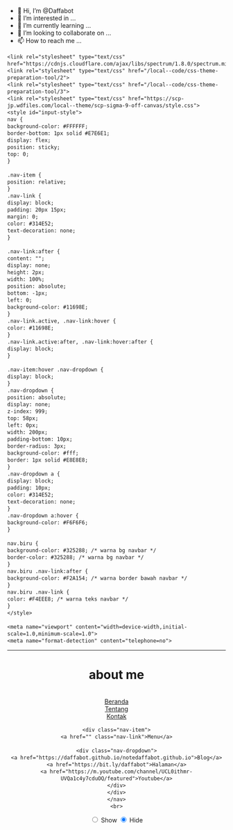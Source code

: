 - 👋 Hi, I’m @Daffabot
- 👀 I’m interested in ...
- 🌱 I’m currently learning ...
- 💞️ I’m looking to collaborate on ...
- 📫 How to reach me ...

<!---
Daffabot/Daffabot is a ✨ special ✨ repository because its `README.md` (this file) appears on your GitHub profile.
You can click the Preview link to take a look at your changes.
--->
<html>
<!--
author: Daffabot
-->
<head>
    <meta charset="UTF-8">
    <script src="https://code.jquery.com/jquery-3.1.1.min.js"></script>
    <script src="/local--files/css-theme-preparation-tool/spectrum-1-8-0_min.js"></script>
 
    <link rel="stylesheet" type="text/css" href="https://cdnjs.cloudflare.com/ajax/libs/spectrum/1.8.0/spectrum.min.css">
    <link rel="stylesheet" type="text/css" href="/local--code/css-theme-preparation-tool/2">
    <link rel="stylesheet" type="text/css" href="/local--code/css-theme-preparation-tool/3">
    <link rel="stylesheet" type="text/css" href="https://scp-jp.wdfiles.com/local--theme/scp-sigma-9-off-canvas/style.css">
    <style id="input-style">
    nav {
    background-color: #FFFFFF;
    border-bottom: 1px solid #E7E6E1;
    display: flex;
    position: sticky;
    top: 0;
    }
    
    .nav-item {
    position: relative;
    }
    .nav-link {
    display: block;
    padding: 20px 15px;
    margin: 0;
    color: #314E52;
    text-decoration: none;
    }
    
    .nav-link:after {
    content: "";
    display: none;
    height: 2px;
    width: 100%;
    position: absolute;
    bottom: -1px;
    left: 0;
    background-color: #11698E;
    }
    .nav-link.active, .nav-link:hover {
    color: #11698E;
    }
    .nav-link.active:after, .nav-link:hover:after {
    display: block;
    }
    
    .nav-item:hover .nav-dropdown {
    display: block;
    }
    .nav-dropdown {
    position: absolute;
    display: none;
    z-index: 999;
    top: 58px;
    left: 0px;
    width: 200px;
    padding-bottom: 10px;
    border-radius: 3px;
    background-color: #fff;
    border: 1px solid #E8E8E8;
    }
    .nav-dropdown a {
    display: block;
    padding: 10px;
    color: #314E52;
    text-decoration: none;
    }
    .nav-dropdown a:hover {
    background-color: #F6F6F6;
    }
    
    nav.biru {
    background-color: #325288; /* warna bg navbar */
    border-color: #325288; /* warna bg navbar */
    }
    nav.biru .nav-link:after {
    background-color: #F2A154; /* warna border bawah navbar */
    }
    nav.biru .nav-link {
    color: #F4EEE8; /* warna teks navbar */
    }
    </style>
 
    <meta name="viewport" content="width=device-width,initial-scale=1.0,minimum-scale=1.0">
    <meta name="format-detection" content="telephone=no">
</head>
 
<body>
<hr style="clear: both;">
<div style="text-align: center;">
<h1>about me</h1>
<br>
<nav class="biru">
    <div class="nav-item">
    <a class="nav-link" href="index.html">Beranda</a>
    </div>
    <div class="nav-item">
    <a class="nav-link active" href="README.md">Tentang</a>
    </div>
    <div class="nav-item">
    <a class="nav-link" href="kontak.html">Kontak</a>
    </div>
    
    <div class="nav-item">
    <a href="" class="nav-link">Menu</a>
    
    <div class="nav-dropdown">
    <a href="https://daffabot.github.io/notedaffabot.github.io">Blog</a>
    <a href="https://bit.ly/daffabot">Halaman</a>
    <a href="https://m.youtube.com/channel/UCL0ithmr-UVQa1c4y7cduOQ/featured">Youtube</a>
    </div>
    </div>
    </nav>
    <br>
<span class="label-wrap">
<input type="radio" id="sView" name="sCheck" onclick="sView()">
<label for="sView">Show</label>
<input type="radio" id="sHide" checked="checked" name="sCheck" onclick="sHide()">
<label for="sHide">Hide</label>
</span>
</div>
<div class="sample" id="sampleArea" style="width: 100%; display: none;">
 
<h2>When it doesn't function, there may be some errors in the forms.</h2>
<div class="side-block"><div class="heading">side-bar</div><div class="menu-item"><image src="https://scp-wiki.wdfiles.com/local--files/nav%3Aside/series.png"><a href="https://wa.me/+6285156207150?text=Halo+Bang" target="_blank">Whatsapp Contact</a><span style="font-size: 80%;color: #666;">(+62 851 5620 7150)</span></div><div class="menu-item"><image src="https://scp-wiki.wdfiles.com/local--files/nav%3Aside/series.png"><a href="#" target="_blank">Short Story</a><span style="font-size: 80%;color: #666;">(Narrative Text)</span></div><div class="menu-item"><image src="https://scp-wiki.wdfiles.com/local--files/nav%3Aside/series.png"><a href="https://daffabot.github.io/notedaffabot.github.io" target="_blank">Blog Note</a><span style="font-size: 80%;color: #666;">(My Note)</span></div><div class="menu-item"><image src="https://scp-wiki.wdfiles.com/local--files/nav%3Aside/series.png"><a href="https://gun-glory.blogspot.com/">Guns Glory</a><span style="font-size: 80%;color: #666;">(Gun File)</span></div><div class="menu-item"><image src="https://scp-wiki.wdfiles.com/local--files/nav%3Aside/series.png"><a href="https://github.com/Daffabot">Project</a><span style="font-size: 80%;color: #666;">(My Project)</span></div></div>
 
<div class="scpnet-interwiki-wrapper"><div class="interwiki"><div class="interwiki__title">Interwiki sample</div><div class="interwiki__entry"><a>Esperanto</a></div><div class="interwiki__entry"><a>tlhIngan Hol</a></div><div class="interwiki__entry"><a>Na'vi</a></div><div class="interwiki__entry"><a>Qenya</a></div></div></div>
 
<div class="yui-navset" style="clear: both;"><ul class="yui-nav"><li class="selected"><a><em>attention</em></a></li><li><a><em>remember this A1 file</em></a></li><li><a id="ios" class="hover"><em>protect your self</em></a></li></ul><div class="yui-content"><div><p>Hello, my name is Daffa Ahmad Ibrahim. I am tried the best for this project, so enjoy it.<a>Start</a></p>
<div class="page-rate-widget-box"><span class="rate-points">rating:&nbsp;<span class="number">±666</span></span><span class="rateup btn btn-default"><a>+</a></span><span class="ratedown btn btn-default"><a>–</a></span><span class="cancel btn btn-default"><a>x</a></span></div>
<blockquote><h1 style="font-size: 190%!important;">About Me</h1><h2 style="font-size: 150%!important;">Daffa Ahmad Ibrahim</h2>
<img src="image/profil.png" border="1">
<p><b>[Language Indonesia]</b>
Belajar tentang pemograman secara otodidak dari kelas 6 sd hingga mahir dalam HTML, CSS dan Javascript. Kini saya sedang berusaha mengembangkan project web dan game juga programming back-end developer.		
Date: <b>[Level 5 Access]</b></p></blockquote></div></div></div><br>
</div>
 
</div>
 
<script type="text/javascript">
 
jQuery(function($){
  $("#picker").spectrum({
      allowEmpty:true,
      color: "rgba(200, 100, 50, 0.5)",
      showInput: true,
      containerClassName: "full-spectrum",
      showInitial: true,
      showPalette: true,
      showSelectionPalette: true,
      showAlpha: true,
      maxPaletteSize: 10,
      preferredFormat: "hex",
      localStorageKey: "spectrum.demo",
      move: function (color) {
      },
      show: function () {
      },
      beforeShow: function () {
      },
      hide: function (color) {
      },
      palette: [
          ["rgb(0, 0, 0)", "rgb(67, 67, 67)", "rgb(102, 102, 102)", 
          "rgb(204, 204, 204)", "rgb(217, 217, 217)", "rgb(255, 255, 255)"],
          ["rgb(152, 0, 0)", "rgb(255, 0, 0)", "rgb(255, 153, 0)", "rgb(255, 255, 0)", "rgb(0, 255, 0)",
          "rgb(0, 255, 255)", "rgb(74, 134, 232)", "rgb(0, 0, 255)", "rgb(153, 0, 255)", "rgb(255, 0, 255)"],
          ["rgb(230, 184, 175)", "rgb(244, 204, 204)", "rgb(252, 229, 205)", "rgb(255, 242, 204)", "rgb(217, 234, 211)",
          "rgb(208, 224, 227)", "rgb(201, 218, 248)", "rgb(207, 226, 243)", "rgb(217, 210, 233)", "rgb(234, 209, 220)",
          "rgb(221, 126, 107)", "rgb(234, 153, 153)", "rgb(249, 203, 156)", "rgb(255, 229, 153)", "rgb(182, 215, 168)",
          "rgb(162, 196, 201)", "rgb(164, 194, 244)", "rgb(159, 197, 232)", "rgb(180, 167, 214)", "rgb(213, 166, 189)",
          "rgb(204, 65, 37)", "rgb(224, 102, 102)", "rgb(246, 178, 107)", "rgb(255, 217, 102)", "rgb(147, 196, 125)",
          "rgb(118, 165, 175)", "rgb(109, 158, 235)", "rgb(111, 168, 220)", "rgb(142, 124, 195)", "rgb(194, 123, 160)",
          "rgb(166, 28, 0)", "rgb(204, 0, 0)", "rgb(230, 145, 56)", "rgb(241, 194, 50)", "rgb(106, 168, 79)",
          "rgb(69, 129, 142)", "rgb(60, 120, 216)", "rgb(61, 133, 198)", "rgb(103, 78, 167)", "rgb(166, 77, 121)",
          "rgb(91, 15, 0)", "rgb(102, 0, 0)", "rgb(120, 63, 4)", "rgb(127, 96, 0)", "rgb(39, 78, 19)",
          "rgb(12, 52, 61)", "rgb(28, 69, 135)", "rgb(7, 55, 99)", "rgb(32, 18, 77)", "rgb(76, 17, 48)"]
      ]
  });
});
 
//view mode
function viewGeneral() {
    document.getElementById("generalForm").classList.remove('others');
    document.getElementById("headerForm").classList.remove('only-view');
    document.getElementById("sidebarForm").classList.remove('only-view');
    document.getElementById("yuiForm").classList.remove('only-view');
    document.getElementById("intForm").classList.remove('only-view');
    document.getElementById("rateForm").classList.remove('only-view');
 
    document.getElementById("generalForm").classList.add('only-view');
    document.getElementById("headerForm").classList.add('others');
    document.getElementById("sidebarForm").classList.add('others');
    document.getElementById("yuiForm").classList.add('others');
    document.getElementById("intForm").classList.add('others');
    document.getElementById("rateForm").classList.add('others');
}
function viewHeader() {
    document.getElementById("generalForm").classList.remove('only-view');
    document.getElementById("headerForm").classList.remove('others');
    document.getElementById("sidebarForm").classList.remove('only-view');
    document.getElementById("yuiForm").classList.remove('only-view');
    document.getElementById("intForm").classList.remove('only-view');
    document.getElementById("rateForm").classList.remove('only-view');
 
    document.getElementById("generalForm").classList.add('others');
    document.getElementById("headerForm").classList.add('only-view');
    document.getElementById("sidebarForm").classList.add('others');
    document.getElementById("yuiForm").classList.add('others');
    document.getElementById("intForm").classList.add('others');
    document.getElementById("rateForm").classList.add('others');
}
function viewSidebar() {
    document.getElementById("generalForm").classList.remove('only-view');
    document.getElementById("headerForm").classList.remove('only-view');
    document.getElementById("sidebarForm").classList.remove('others');
    document.getElementById("yuiForm").classList.remove('only-view');
    document.getElementById("intForm").classList.remove('only-view');
    document.getElementById("rateForm").classList.remove('only-view');
 
    document.getElementById("generalForm").classList.add('others');
    document.getElementById("headerForm").classList.add('others');
    document.getElementById("sidebarForm").classList.add('only-view');
    document.getElementById("yuiForm").classList.add('others');
    document.getElementById("intForm").classList.add('others');
    document.getElementById("rateForm").classList.add('others');
}
function viewYui() {
    document.getElementById("generalForm").classList.remove('only-view');
    document.getElementById("headerForm").classList.remove('only-view');
    document.getElementById("sidebarForm").classList.remove('only-view');
    document.getElementById("yuiForm").classList.remove('others');
    document.getElementById("intForm").classList.remove('only-view');
    document.getElementById("rateForm").classList.remove('only-view');
 
    document.getElementById("generalForm").classList.add('others');
    document.getElementById("headerForm").classList.add('others');
    document.getElementById("sidebarForm").classList.add('others');
    document.getElementById("yuiForm").classList.add('only-view');
    document.getElementById("intForm").classList.add('others');
    document.getElementById("rateForm").classList.add('others');
}
function viewInt() {
    document.getElementById("generalForm").classList.remove('only-view');
    document.getElementById("headerForm").classList.remove('only-view');
    document.getElementById("sidebarForm").classList.remove('only-view');
    document.getElementById("yuiForm").classList.remove('only-view');
    document.getElementById("intForm").classList.remove('others');
    document.getElementById("rateForm").classList.remove('only-view');
 
    document.getElementById("generalForm").classList.add('others');
    document.getElementById("headerForm").classList.add('others');
    document.getElementById("sidebarForm").classList.add('others');
    document.getElementById("yuiForm").classList.add('others');
    document.getElementById("intForm").classList.add('only-view');
    document.getElementById("rateForm").classList.add('others');
}
function viewRate() {
    document.getElementById("generalForm").classList.remove('only-view');
    document.getElementById("headerForm").classList.remove('only-view');
    document.getElementById("sidebarForm").classList.remove('only-view');
    document.getElementById("yuiForm").classList.remove('only-view');
    document.getElementById("intForm").classList.remove('only-view');
    document.getElementById("rateForm").classList.remove('others');
 
    document.getElementById("generalForm").classList.add('others');
    document.getElementById("headerForm").classList.add('others');
    document.getElementById("sidebarForm").classList.add('others');
    document.getElementById("yuiForm").classList.add('others');
    document.getElementById("intForm").classList.add('others');
    document.getElementById("rateForm").classList.add('only-view');
}
function sView() {
    document.getElementById("sampleArea").style.display = 'block';
}
function sHide() {
    document.getElementById("sampleArea").style.display = 'none';
}
 
$(function(){
 
//sample display for iOS
var ua = window.navigator.userAgent.toLowerCase();
        if (ua.indexOf('iphone') !== -1 || ua.indexOf('ipod') !== -1 ) {document.getElementById("ios").style.display='block';};
        if (ua.indexOf('ipad') !== -1) {document.getElementById("ios").style.display='block';};
 
//color
function colorSampleTag(tag) {
  var elm = document.getElementsByTagName(tag);
  for(var i = 0; i < elm.length; i++) {
    var text = elm[i].innerHTML;
    text = text.replace(/((#[0-9a-f]{3})([^0-9a-f]|$))/gi, '<span style="display:inline-block;width:1em;height:1em;vertical-align:middle;margin-right:.5em;margin-bottom:.5em;border-left:1px solid #000;border-bottom:1px solid #000;background-color:$2"></span>$1');
    text = text.replace(/(#[0-9a-f]{6})/gi, '<span style="display:inline-block;width:1em;height:1em;vertical-align:middle;margin-right:.5em;margin-bottom:.5em;border-left:1px solid #000;border-bottom:1px solid #000;background-color:$1"></span>$1');
    text = text.replace(/(rgb\s*\(\s*\d{1,3}\s*,\s*\d{1,3}\s*,\s*\d{1,3}\s*\))/gi, '<span style="display:inline-block;width:1em;height:1em;vertical-align:middle;margin-right:.5em;margin-bottom:.5em;border-left:1px solid #000;border-bottom:1px solid #000;background-color:$1"></span>$1');
    text = text.replace(/(rgba\s*\(\s*\d{1,3}\s*,\s*\d{1,3}\s*,\s*\d{1,3}\s*,\s*(1|0)?\.?[0-9]+\s*\))/gi, '<span style="display:inline-block;width:1em;height:1em;vertical-align:middle;margin-right:.5em;margin-bottom:.5em;border-left:1px solid #000;border-bottom:1px solid #000;background-color:$1"></span>$1');
    elm[i].innerHTML = text;
  }
}
 
//color picker
      document.getElementById('cView').style.backgroundColor = 'rgba(200, 100, 50, 0.5)';
      document.getElementById('cViewText').style.color = 'rgba(200, 100, 50, 0.5)';
 
var cpResult = document.getElementById("cKey");
var lButton = document.getElementById('lButton');
lButton.onclick = function(){
cpResult.value = window.getComputedStyle(document.getElementById("pickCover").getElementsByClassName("sp-preview-inner")[0], '').backgroundColor;
 
//color sample
  try{
    var cSample = document.getElementById("cKey").value;
    var regex = new RegExp(/(#[a-fA-F0-9]{3}|#[a-fA-F0-9]{6})|(rgb\s*\(\s*\d{1,3}\s*,\s*\d{1,3}\s*,\s*\d{1,3}\s*\))|(rgba\s*\(\s*\d{1,3}\s*,\s*\d{1,3}\s*,\s*\d{1,3}\s*,\s*(1|0)?\.?[0-9]+\s*\))/);
    if (regex.test(cSample)){
      document.getElementById('cView').style.backgroundColor = cSample;
      document.getElementById('cViewText').style.color = cSample;
    }else{
      document.getElementById('cView').style.backgroundColor = '#ffffff';
      document.getElementById('cViewText').style.color = '#333333';
    }
  }catch(e){
      document.getElementById('cView').style.backgroundColor = '#ffffff';
      document.getElementById('cViewText').style.color = '#333333';
  }
}
//substitute the value of color picker
document.getElementsByName("linkColor")[0].onclick = function() {
document.getElementById("linkColor").value = document.getElementById("cKey").value;
}
document.getElementsByName("backGround")[0].onclick = function() {
document.getElementById("backGround").value = document.getElementById("cKey").value;
}
document.getElementsByName("txColor")[0].onclick = function() {
document.getElementById("txColor").value = document.getElementById("cKey").value;
}
document.getElementsByName("h1Color")[0].onclick = function() {
document.getElementById("h1Color").value = document.getElementById("cKey").value;
}
document.getElementsByName("headerH1Color")[0].onclick = function() {
document.getElementById("headerH1Color").value = document.getElementById("cKey").value;
}
document.getElementsByName("headerH2Color")[0].onclick = function() {
document.getElementById("headerH2Color").value = document.getElementById("cKey").value;
}
document.getElementsByName("sideBackGround")[0].onclick = function() {
document.getElementById("sideBackGround").value = document.getElementById("cKey").value;
}
document.getElementsByName("sideHeadColor")[0].onclick = function() {
document.getElementById("sideHeadColor").value = document.getElementById("cKey").value;
}
document.getElementsByName("yuiContentBackGround")[0].onclick = function() {
document.getElementById("yuiContentBackGround").value = document.getElementById("cKey").value;
}
document.getElementsByName("yuiSelectorNormalBg")[0].onclick = function() {
document.getElementById("yuiSelectorNormalBg").value = document.getElementById("cKey").value;
}
document.getElementsByName("yuiSelectorNormalColor")[0].onclick = function() {
document.getElementById("yuiSelectorNormalColor").value = document.getElementById("cKey").value;
}
document.getElementsByName("yuiSelectorHoveredBg")[0].onclick = function() {
document.getElementById("yuiSelectorHoveredBg").value = document.getElementById("cKey").value;
}
document.getElementsByName("yuiSelectorHoveredColor")[0].onclick = function() {
document.getElementById("yuiSelectorHoveredColor").value = document.getElementById("cKey").value;
}
document.getElementsByName("yuiSelectorSelectedBg")[0].onclick = function() {
document.getElementById("yuiSelectorSelectedBg").value = document.getElementById("cKey").value;
}
document.getElementsByName("yuiSelectorSelectedColor")[0].onclick = function() {
document.getElementById("yuiSelectorSelectedColor").value = document.getElementById("cKey").value;
}
document.getElementsByName("rateBg")[0].onclick = function() {
document.getElementById("rateBg").value = document.getElementById("cKey").value;
}
document.getElementsByName("rateColor")[0].onclick = function() {
document.getElementById("rateColor").value = document.getElementById("cKey").value;
}
document.getElementsByName("rateSwitchBg")[0].onclick = function() {
document.getElementById("rateSwitchBg").value = document.getElementById("cKey").value;
}
document.getElementsByName("rateSwitchColor")[0].onclick = function() {
document.getElementById("rateSwitchColor").value = document.getElementById("cKey").value;
}
document.getElementsByName("openMenuColor")[0].onclick = function() {
document.getElementById("openMenuColor").value = document.getElementById("cKey").value;
}
 
//user name -> "Uname"
var UnamePrev = document.location.hash.substr(1);
var Uname = UnamePrev.replace(/%20/g, ' ');
 
//inner HTML (textarea)
var rButton = document.getElementById('rButton');
formOut = document.getElementById("formOut");
rButton.onclick = function(){
 
//date -> "year", "month", "day"
var date = new Date();
var year = date.getFullYear();
var monthPre = date.getMonth()+1;
if (monthPre < 10) {var month = "0" + monthPre;}else {var month = monthPre;}
var dayPre = date.getDate();
if (dayPre < 10) {var day = "0" + dayPre;}else {var day = dayPre;}
var hourPre = date.getHours();
if (hourPre < 10) {var hour = "0" + hourPre;}else {var hour = hourPre;}
var minutePre = date.getMinutes();
if (minutePre < 10) {var minute = "0" + minutePre;}else {var minute = minutePre;}
var secondPre = date.getSeconds();
if (secondPre < 10) {var second = "0" + secondPre;}else {var second = secondPre;}
 
//infoText
infoText = '/*<br>    Powered on ' + year + "/" + month + "/" + day + " " + hour + ":" + minute + ":" + second + '<br>    [' + year + ' Wikidot Theme]<br>    Created by ' + Uname + '<br>    CC BY-SA 3.0<br>*/<br><br>';
 
//rootArea
    if (document.getElementById('rootArea').value == "" ) {
        var rootArea = '';
    }
    else {
        if (document.getElementById('rootArea').value.match(/https?:/g)) {
            alert('general options > :root:\nHotlinking is prohibited. You can use only relative pathname.\ne.g.\n"/local--files/<page-name>/<file-name>"\n"../<file-name>"');
            document.getElementById('rootArea').value = "";
        }
        else {
            var rootArea = ':root {<br>    ' + document.getElementById('rootArea').value.replace(/\n/g, '\n' + '    ') + '<br>}<br>';
        }
};
 
//keyframes
    if (document.getElementById('keyframes').value == "" ) {
        var keyframes = '';
    }
    else {
        if (document.getElementById('keyframes').value.match(/https?:/g)) {
            alert('general options > @keyframes or @media:\nHotlinking is prohibited. You can use only relative pathname.\ne.g.\n"/local--files/<page-name>/<file-name>"\n"../<file-name>"');
            document.getElementById('keyframes').value = "";
        }
        else {
            var keyframes = '<br>' + document.getElementById('keyframes').value.replace(/\n/g, '\n' + '    ').replace(/    }/g, '}') + '<br><br>';
        }
 
};
 
//fontURL
    if (document.getElementById('fontURL').value == "" ) {
        var fontURL = '';
    }
    else {
        var fontURL = document.getElementById('fontURL').value;
};
 
//bodyAll
    if (document.getElementById('backGround').value == "") {
        backGround = "";
    }
    else {
        if (document.getElementById('backGround').value.match(/https?:/g)) {
            alert('general options > body > background:\nHotlinking is prohibited. You can use only relative pathname.\ne.g.\n"/local--files/<page-name>/<file-name>"\n"../<file-name>"');
            document.getElementById('backGround').value = "";
        }
        else {
            backGround = "    background: " + document.getElementById('backGround').value + ";<br>";
        }
    };
    if (document.getElementById('txColor').value == "") {
        txColor = "";
    }
    else {
        txColor = "    color: " + document.getElementById('txColor').value + ";<br>";
    };
    if (document.getElementById('fontFamily').value == "") {
        fontFamily = "";
    }
    else {
        fontFamily = "    font-family: " + document.getElementById('fontFamily').value + ";<br>";
    };
 
if (document.getElementById('backGround').value == "" && document.getElementById('txColor').value == "" && document.getElementById('fontFamily').value == "") {
    bodyAll = "";
}
else {
    bodyAll = "body {<br>" + backGround + txColor + fontFamily + "}<br>";
};
 
//linkColor
    if (document.getElementById('linkColor').value == "") {
        var linkColor = '';
    }
    else {
        var linkColor = 'a,a:visited {<br>    color: ' + document.getElementById('linkColor').value + ';<br>}<br>';
};
 
//h1Color
if (document.getElementById('h1Color').value == "") {
    h1Color = "";
}
else {
    if (document.getElementById("hOnly").checked) {
        h1Color = "h1 {<br>    color: " + document.getElementById('h1Color').value + ";<br>}<br>";
    }
    else {
        if (document.getElementById('headingFontFamily').value == "") {
            h1Color = "h1,h2,h3,h4,h5,h6 {<br>    color: " + document.getElementById('h1Color').value + ";<br>}<br>";
        }else {
            h1Color = "h1,h2,h3,h4,h5,h6 {<br>    color: " + document.getElementById('h1Color').value + ";<br>";
        }
    }
};
 
//headingFontFamily
if (document.getElementById('headingFontFamily').value == "") {
    headingFontFamily = "";
}
else {
    if (document.getElementById("hAll").checked && !document.getElementById('h1Color').value == "") {
    headingFontFamily = "    font-family: " + document.getElementById('headingFontFamily').value + ";<br>}<br>";
    }else {
    headingFontFamily = "h1,h2,h3,h4,h5,h6 {<br>    font-family: " + document.getElementById('headingFontFamily').value + ";<br>}<br>";
    }
};
 
//blockquoteValue
    if (document.getElementById('blockquoteValue').value == "" ) {
        var blockquoteValue = '';
    }
    else {
        if (document.getElementById('blockquoteValue').value.match(/https?:/g)) {
            alert('general options > blockquote > others:\nHotlinking is prohibited. You can use only relative pathname.\ne.g.\n"/local--files/<page-name>/<file-name>"\n"../<file-name>"');
            document.getElementById('blockquoteValue').value = "";
        }
        else {
            var blockquoteValue = 'blockquote {<br>    ' + document.getElementById('blockquoteValue').value.replace(/\n/g, '\n' + '    ') + '<br>}<br>';
        }
};
 
//headerH1
var headerH1Prev = document.getElementById('headerH1').value;
    if (headerH1Prev == "" ) {
        var headerH1 = '';
    }
    else {
        var headerH1ColorPrev = document.getElementById('headerH1Color').value;
            if (headerH1ColorPrev == "" ) {
                var headerH1Color = '#eee';
            }
            else {
                var headerH1Color = headerH1ColorPrev;
            }
        var headerH1ShadowPrev = document.getElementById('headerH1Shadow').value;
            if (headerH1ShadowPrev == "" ) {
                var headerH1Shadow = '';
            }
            else {
                var headerH1Shadow = 'text-shadow: ' + headerH1ShadowPrev + ';';
            }
        var headerH1 = 'div#header h1 a span {<br>    font-size: 0px;<br>}<br>div#header h1 a:before {<br>    content: "' + headerH1Prev + '";<br>    color: ' + headerH1Color + ';<br>    ' + headerH1Shadow + '<br>}<br>'
    };
 
//headerH2
var headerH2Prev = document.getElementById('headerH2').value;
    if (headerH2Prev == "" ) {
        var headerH2 = '';
    }
    else {
        var headerH2ColorPrev = document.getElementById('headerH2Color').value;
            if (headerH2ColorPrev == "" ) {
                var headerH2Color = '#f0f0c0';
            }
            else {
                var headerH2Color = headerH2ColorPrev;
            }
        headerH2ShadowPrev = document.getElementById('headerH2Shadow').value;
            if (headerH2ShadowPrev == "" ) {
                var headerH2Shadow = '1px 1px 1px rgba(0, 0, 0, .8)';
            }
            else {
                var headerH2Shadow = headerH2ShadowPrev;
            }
 
        var headerH2 = 'div#header h2 span {<br>    font-size:0px;<br>    padding: 4px;<br>}<br>div#header h2:after {<br>    content: "' + headerH2Prev + '";<br>    font-weight: bold;<br>    color: ' + headerH2Color + ';<br>    padding: 19px 0;<br>    text-shadow: ' + headerH2Shadow + ';<br>    white-space: pre;<br>}<br>'
    };
 
//headerBack
    if (document.getElementById('headerBack').value == "" ) {
        var headerBack = '';
    }
    else {
        if (document.getElementById('headerBack').value.match(/https?:/g)) {
            alert('header > div#container-wrap > background:\nHotlinking is prohibited. You can use only relative pathname.\ne.g.\n"/local--files/<page-name>/<file-name>"\n"../<file-name>"');
            document.getElementById('headerBack').value = "";
        }
        else {
            var headerBack = 'div#container-wrap {<br>    background: url(' + document.getElementById('headerBack').value + ') top left repeat-x;<br>}<br>';
        }
    };
 
//logoAll
//headerLogo
    if (document.getElementById('headerLogo').value == "" ) {
        var headerLogo = '';
    }
    else {
        if (document.getElementById('headerLogo').value.match(/https?:/g)) {
            alert('header > logo (div#header):\nHotlinking is prohibited. You can use only relative pathname.\ne.g.\n"/local--files/<page-name>/<file-name>"\n"../<file-name>"');
            document.getElementById('headerLogo').value = "";
        }
        else {
        var headerLogo = '    background: url(' + document.getElementById('headerLogo').value + ') 10px 40px no-repeat;<br>';
        }
    };
 
//logoValue
    if (document.getElementById('logoValue').value == "" ) {
        var logoValue = '';
    }
    else {
        if (document.getElementById('logoValue').value.match(/https?:/g)) {
            alert('header > others:\nHotlinking is prohibited. You can use only relative pathname.\ne.g.\n"/local--files/<page-name>/<file-name>"\n"../<file-name>"');
            document.getElementById('logoValue').value = "";
        }
        else {
            var logoValue = '    ' + document.getElementById('logoValue').value.replace(/\n/g, '\n' + '    ') + '<br>';
        }
};
 
if (document.getElementById('headerLogo').value == "" && document.getElementById('logoValue').value == "") {
    logoAll = "";
}
else {
    logoAll = 'div#header {<br>' + headerLogo + logoValue + '}<br>'
};
 
//sideAll
//sideBackGround
    if (document.getElementById('sideBackGround').value == "" ) {
        var sideBackGround = '';
    }
    else {
        if (document.getElementById('sideBackGround').value.match(/https?:/g)) {
            alert('sidebar > div.side-block > background:\nHotlinking is prohibited. You can use only relative pathname.\ne.g.\n"/local--files/<page-name>/<file-name>"\n"../<file-name>"');
            document.getElementById('sideBackGround').value = "";
        }
        else {
            var sideBackGround = '    background: ' + document.getElementById('sideBackGround').value + ';<br>';
        }
};
 
//sideBorder
    if (document.getElementById('sideBorder').value == "" ) {
        var sideBorder = '';
    }
    else {
        var sideBorder = '    border: ' + document.getElementById('sideBorder').value + ';<br>';
};
 
//sideShadow
    if (document.getElementById('sideShadow').value == "" ) {
        var sideShadow = '';
    }
    else {
        var sideShadow = '    box-shadow: ' + document.getElementById('sideShadow').value + ';<br>';
};
 
//sideValue
    if (document.getElementById('sideValue').value == "" ) {
        var sideValue = '';
    }
    else {
        if (document.getElementById('sideValue').value.match(/https?:/g)) {
            alert('sidebar > div.side-block > others:\nHotlinking is prohibited. You can use only relative pathname.\ne.g.\n"/local--files/<page-name>/<file-name>"\n"../<file-name>"');
            document.getElementById('sideValue').value = "";
        }
        else {
            var sideValue = '    ' + document.getElementById('sideValue').value.replace(/\n/g, '\n' + '    ') + '<br>';
        }
};
 
if (document.getElementById('sideBackGround').value == "" && document.getElementById('sideBorder').value == "" && document.getElementById('sideShadow').value == "" && document.getElementById('sideValue').value == "") {
    sideAll = "";
}
else {
    sideAll = 'div#side-bar div.side-block {<br>' + sideBackGround + sideBorder + sideShadow + sideValue + '}<br>'
};
 
//sideHeadColor
    if (document.getElementById('sideHeadColor').value == "") {
        var sideHeadColor = '';
    }
    else {
        var sideHeadColor = 'div#side-bar div.side-block div.heading,<br>div#side-bar div.collapsible-block-unfolded-link,<br>div#side-bar div.collapsible-block-unfolded-link div.collapsible-block-link {<br>    color: ' + document.getElementById('sideHeadColor').value + ';<br>    border-color: ' + document.getElementById('sideHeadColor').value + ';<br>}<br>';
};
 
//openMenuColor
    if (document.getElementById('openMenuColor').value == "") {
        var openMenuColor = '';
    }
    else {
        var openMenuColor = 'div.open-menu a {<br>    color: ' + document.getElementById('openMenuColor').value + '!important;<br>    border-color: ' + document.getElementById('openMenuColor').value + '!important;<br>}<br>';
};
 
//rateAll
    if (document.getElementById('rateBg').value == "") {
        rateBg = "";
    }
    else {
        if (document.getElementById('rateBg').value.match(/https?:/g)) {
            alert('Rate module > background:\nHotlinking is prohibited. You can use only relative pathname.\ne.g.\n"/local--files/<page-name>/<file-name>"\n"../<file-name>"');
            document.getElementById('rateBg').value = "";
        }
        else {
            rateBg = "div.page-rate-widget-box,<br>div.page-rate-widget-box span.rate-points,<br>div.page-rate-widget-box span.cancel {<br>    background-color: " + document.getElementById('rateBg').value + "!important;<br>    border: solid " + document.getElementById('rateBg').value + " 1px!important;<br>}<br>" + "div.page-rate-widget-box span.rateup,<br>div.page-rate-widget-box span.ratedown {<br>    border: solid " + document.getElementById('rateBg').value + "!important;<br>    border-width: 1px 0!important;<br>}<br>";
        }
    };
    if (document.getElementById('rateColor').value == "") {
        rateColor = "";
    }
    else {
        rateColor = "div.page-rate-widget-box span.rate-points,<br>div.page-rate-widget-box span.cancel a,<br>div.page-rate-widget-box span.cancel a:hover {<br>    color: " + document.getElementById('rateColor').value + ";<br>}<br>";
    };
    if (document.getElementById('rateSwitchBg').value == "") {
        rateSwitchBg = "";
    }
    else {
        if (document.getElementById('rateSwitchBg').value.match(/https?:/g)) {
            alert('Rate module > up/down > background:\nHotlinking is prohibited. You can use only relative pathname.\ne.g.\n"/local--files/<page-name>/<file-name>"\n"../<file-name>"');
            document.getElementById('rateSwitchBg').value = "";
        }
        else {
            rateSwitchBg = "div.page-rate-widget-box span.rateup,<br>div.page-rate-widget-box span.ratedown {<br>    background-color: " + document.getElementById('rateSwitchBg').value + "!important;<br>}<br>";
        }
    };
    if (document.getElementById('rateSwitchColor').value == "") {
        rateSwitchColor = "";
    }
    else {
        rateSwitchColor = "div.page-rate-widget-box span.rateup a,<br>div.page-rate-widget-box span.ratedown a {<br>    color: " + document.getElementById('rateSwitchColor').value + "!important;<br>}<br>";
    };
 
if (document.getElementById('rateBg').value == "" && document.getElementById('rateColor').value == "" && document.getElementById('rateSwitchBg').value == "" && document.getElementById('rateSwitchColor').value == "") {
    rateAll = "";
}
else {
    rateAll = rateBg + rateColor + rateSwitchBg + rateSwitchColor + "div.page-rate-widget-box span.cancel a:hover,<br>div.page-rate-widget-box span.rateup a:hover,<br>div.page-rate-widget-box span.ratedown a:hover {<br>    background: transparent!important;<br>    color: transparent!important;<br>}<br>";
};
 
//intAll
//intHueRotate
    if (document.getElementById('intHueRotate').value == "") {
        intHueRotate = "";
    }
    else {
        intHueRotate = ' hue-rotate(' + document.getElementById('intHueRotate').value + 'deg)';
    };
 
//intSaturate
    if (document.getElementById('intSaturate').value == "") {
        intSaturate = "";
    }
    else {
        intSaturate = ' saturate(' + document.getElementById('intSaturate').value + '%)';
    };
 
//intBrightness
    if (document.getElementById('intBrightness').value == "") {
        intBrightness = "";
    }
    else {
        intBrightness = ' brightness(' + document.getElementById('intBrightness').value + '%)';
    };
 
//intContrast
    if (document.getElementById('intContrast').value == "") {
        intContrast = "";
    }
    else {
        intContrast = ' contrast(' + document.getElementById('intContrast').value + '%)';
    };
 
//intGrayscale
    if (document.getElementById('intGrayscale').value == "") {
        intGrayscale = "";
    }
    else {
        intGrayscale = ' grayscale(' + document.getElementById('intGrayscale').value + '%)';
    };
 
//intSepia
    if (document.getElementById('intSepia').value == "") {
        intSepia = "";
    }
    else {
        intSepia = ' sepia(' + document.getElementById('intSepia').value + '%)';
    };
 
//intInvert
    if (document.getElementById('intInvert').value == "") {
        intInvert = "";
    }
    else {
        intInvert = ' invert(' + document.getElementById('intInvert').value + '%)';
    };
 
//intBlur
    if (document.getElementById('intBlur').value == "") {
        intBlur = "";
    }
    else {
        intBlur = ' blur(' + document.getElementById('intBlur').value + 'px)';
    };
 
//intOpacity
    if (document.getElementById('intOpacity').value == "") {
        intOpacity = "";
    }
    else {
        intOpacity = ' opacity(' + document.getElementById('intOpacity').value + '%)';
    };
 
//intDropShadow
    if (document.getElementById('intDropShadow').value == "") {
        intDropShadow = "";
    }
    else {
        intDropShadow = ' drop-shadow(' + document.getElementById('intDropShadow').value + ')';
    };
 
//intAll result
if (document.getElementById('intHueRotate').value == "" && document.getElementById('intSaturate').value == "" && document.getElementById('intBrightness').value == "" && document.getElementById('intContrast').value == "" && document.getElementById('intGrayscale').value == "" && document.getElementById('intSepia').value == "" && document.getElementById('intInvert').value == "" && document.getElementById('intBlur').value == "" && document.getElementById('intOpacity').value == "" && document.getElementById('intDropShadow').value == "") {
    intAll = "";
}
else {
    intAll = 'div.scpnet-interwiki-wrapper {<br>    filter:' + intHueRotate + intSaturate + intBrightness + intContrast + intGrayscale + intSepia + intInvert + intBlur + intOpacity + intDropShadow + ';<br>}<br>';
};
 
//yuiTab
//yuiContentBackGround
if (document.getElementById('yuiContentBackGround').value == "") {
    var yuiContentBackGround = '';
}
else {
    if (document.getElementById('yuiContentBackGround').value.match(/https?:/g)) {
        alert('tab > div.yui-content:\nHotlinking is prohibited. You can use only relative pathname.\ne.g.\n"/local--files/<page-name>/<file-name>"\n"../<file-name>"');
        document.getElementById('yuiContentBackGround').value = "";
    }
    else {
        var yuiContentBackGround = 'div.yui-navset div.yui-content {<br>    background: ' + document.getElementById('yuiContentBackGround').value + ';<br>}<br>';
    }
};
 
//yuiSelectorNormal 
    if (document.getElementById('yuiSelectorNormalBg').value == "") {
        var yuiSelectorNormalBg = '';
    }
    else {
        if (document.getElementById('yuiSelectorNormalBg').value.match(/https?:/g)) {
            alert('tab > normal selector:\nHotlinking is prohibited. You can use only relative pathname.\ne.g.\n"/local--files/<page-name>/<file-name>"\n"../<file-name>"');
            document.getElementById('yuiSelectorNormalBg').value = "";
        }
        else {
            var yuiSelectorNormalBg = '    background: ' + document.getElementById('yuiSelectorNormalBg').value + ';<br>';
        }
    };
 
    if (document.getElementById('yuiSelectorNormalColor').value == "") {
        var yuiSelectorNormalColor = '';
    }
    else {
        var yuiSelectorNormalColor = '    color: ' + document.getElementById('yuiSelectorNormalColor').value + ';<br>';
    };
 
    if (document.getElementById('yuiSelectorNormalBorder').value == "") {
        var yuiSelectorNormalBorder = '';
    }
    else {
        var yuiSelectorNormalBorder = '    border: ' + document.getElementById('yuiSelectorNormalBorder').value + ';<br>';
    };
 
if (document.getElementById('yuiSelectorNormalBg').value == "" && document.getElementById('yuiSelectorNormalColor').value == "" && document.getElementById('yuiSelectorNormalBorder').value == "") {
    yuiSelectorNormal = "";
}
else {
    yuiSelectorNormal = "div.yui-navset ul.yui-nav a,<br>div.yui-navset div.yui-navset-top ul.yui-nav a {<br>" + yuiSelectorNormalBg + yuiSelectorNormalColor + yuiSelectorNormalBorder + "}<br>";
};
 
//yuiSelectorHovered 
    if (document.getElementById('yuiSelectorHoveredBg').value == "") {
        var yuiSelectorHoveredBg = '';
    }
    else {
        if (document.getElementById('yuiSelectorHoveredBg').value.match(/https?:/g)) {
            alert('tab > hovered selector:\nHotlinking is prohibited. You can use only relative pathname.\ne.g.\n"/local--files/<page-name>/<file-name>"\n"../<file-name>"');
            document.getElementById('yuiSelectorHoveredBg').value = "";
        }
        else {
            var yuiSelectorHoveredBg = '    background: ' + document.getElementById('yuiSelectorHoveredBg').value + ';<br>';
        }
    };
 
    if (document.getElementById('yuiSelectorHoveredColor').value == "") {
        var yuiSelectorHoveredColor = '';
    }
    else {
        var yuiSelectorHoveredColor = '    color: ' + document.getElementById('yuiSelectorHoveredColor').value + ';<br>';
    };
 
if (document.getElementById('yuiSelectorHoveredBg').value == "" && document.getElementById('yuiSelectorHoveredColor').value == "") {
    yuiSelectorHovered = "";
}
else {
    yuiSelectorHovered = "div.yui-navset ul.yui-nav a:hover,<br>div.yui-navset ul.yui-nav a:focus {<br>" + yuiSelectorHoveredBg + yuiSelectorHoveredColor + "}<br>";
};
 
//yuiSelectorSelected 
    if (document.getElementById('yuiSelectorSelectedBg').value == "") {
        var yuiSelectorSelectedBg = '';
    }
    else {
        if (document.getElementById('yuiSelectorSelectedBg').value.match(/https?:/g)) {
            alert('tab > active selector:\nHotlinking is prohibited. You can use only relative pathname.\ne.g.\n"/local--files/<page-name>/<file-name>"\n"../<file-name>"');
            document.getElementById('yuiSelectorSelectedBg').value = "";
        }
        else {
            var yuiSelectorSelectedBg = '    background: ' + document.getElementById('yuiSelectorSelectedBg').value + ';<br>';
        }
    };
 
    if (document.getElementById('yuiSelectorSelectedColor').value == "") {
        var yuiSelectorSelectedColor = '';
    }
    else {
        var yuiSelectorSelectedColor = '    color: ' + document.getElementById('yuiSelectorSelectedColor').value + ';<br>';
    };
 
    if (document.getElementById('yuiSelectorSelectedBorder').value == "") {
        var yuiSelectorSelectedBorder = '';
    }
    else {
        var yuiSelectorSelectedBorder = '    border: ' + document.getElementById('yuiSelectorSelectedBorder').value + ';<br>';
    };
 
if (document.getElementById('yuiSelectorSelectedBg').value == "" && document.getElementById('yuiSelectorSelectedColor').value == "" && document.getElementById('yuiSelectorSelectedBorder').value == "") {
    yuiSelectorSelected = "";
}
else {
    yuiSelectorSelected = "div.yui-navset ul.yui-nav .selected a,<br>div.yui-navset ul.yui-nav .selected a:focus,<br>div.yui-navset ul.yui-nav .selected a:hover {<br>" + yuiSelectorSelectedBg + yuiSelectorSelectedColor + yuiSelectorSelectedBorder + "}<br>";
};
 
//yuiTab result
yuiTab = yuiContentBackGround + yuiSelectorNormal + yuiSelectorHovered + yuiSelectorSelected;
 
//RESULT innerHTML
formOutPre = '<pre>[[module CSS]]<br>' + infoText + fontURL + '<br><br>' + rootArea + bodyAll + linkColor + h1Color + headingFontFamily + blockquoteValue + headerBack + logoAll + headerH1 + headerH2 + sideAll + sideHeadColor + intAll + yuiTab + rateAll + openMenuColor + keyframes + '<br>[[/module]]</pre>';
 
formOut.innerHTML = formOutPre;
 
//SAMPLE innerHTML
sampleBase = fontURL + rootArea + keyframes + bodyAll + linkColor + h1Color + headingFontFamily + blockquoteValue + sideAll + intAll + yuiTab + rateAll + sideHeadColor + openMenuColor;
document.getElementById("input-style").innerHTML = sampleBase.replace(/<br>/g, '').replace(/div#side-bar/g, '').replace(/  /g, '').replace(/ul.yui-nav a:hover/g, 'ul.yui-nav a.hover').replace(/body/g, '.sample').replace(/a,a:visited/g, '.sample a,.sample a:visited') + yuiSelectorHovered.replace(/<br>/g, '').replace(/  /g, '');
 
colorSampleTag("pre");
};
 
//headerh1 headerh2 disabled
$("#headerH1").on({
    "input" : function(e) {
        if (document.getElementById('headerH1').value == "" ) {
            document.getElementById("headerH1Color").disabled = true;
            document.getElementById("headerH1Shadow").disabled = true;
        }
        else {
            document.getElementById("headerH1Color").disabled = false;
            document.getElementById("headerH1Shadow").disabled = false;
        }
    }
});
$("#headerH2").on({
    "input" : function(e) {
        if (document.getElementById('headerH2').value == "" ) {
            document.getElementById("headerH2Color").disabled = true;
            document.getElementById("headerH2Shadow").disabled = true;
        }
        else {
            document.getElementById("headerH2Color").disabled = false;
            document.getElementById("headerH2Shadow").disabled = false;
        }
    }
});
    document.getElementById("headerH1Color").disabled = true;
    document.getElementById("headerH1Shadow").disabled = true;
    document.getElementById("headerH2Color").disabled = true;
    document.getElementById("headerH2Shadow").disabled = true;
document.getElementById('headerReset').onclick = function(){
    document.getElementById("headerH1Color").disabled = true;
    document.getElementById("headerH1Shadow").disabled = true;
    document.getElementById("headerH2Color").disabled = true;
    document.getElementById("headerH2Shadow").disabled = true;
}
 
//copying
function copyMessage () {
  var a = document.querySelector('#formOut');
  if (!a) {
    return false;
  }
  var range = document.createRange();
  range.selectNode(a);
  window.getSelection().removeAllRanges();
  window.getSelection().addRange(range);
  document.execCommand('copy');
  return false;
}
document.querySelector('#cButton').addEventListener('click', copyMessage, false);
 
});
</script>
 
</body>
</html>
